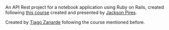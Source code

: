 An API Rest project for a notebook application using Ruby on Rails, created following [this course](https://www.udemy.com/course/rubyonrails-api/) created and presented by [Jackson Pires](https://www.linkedin.com/in/jackson-pires/).

Created by [Tiago Zanarde](https://tiagozanarde.dev) following the course mentioned before.
